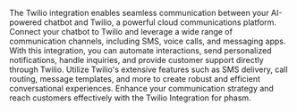 The Twilio integration enables seamless communication between your AI-powered chatbot and Twilio, a powerful cloud communications platform. Connect your chatbot to Twilio and leverage a wide range of communication channels, including SMS, voice calls, and messaging apps. With this integration, you can automate interactions, send personalized notifications, handle inquiries, and provide customer support directly through Twilio. Utilize Twilio's extensive features such as SMS delivery, call routing, message templates, and more to create robust and efficient conversational experiences. Enhance your communication strategy and reach customers effectively with the Twilio Integration for phasm.
